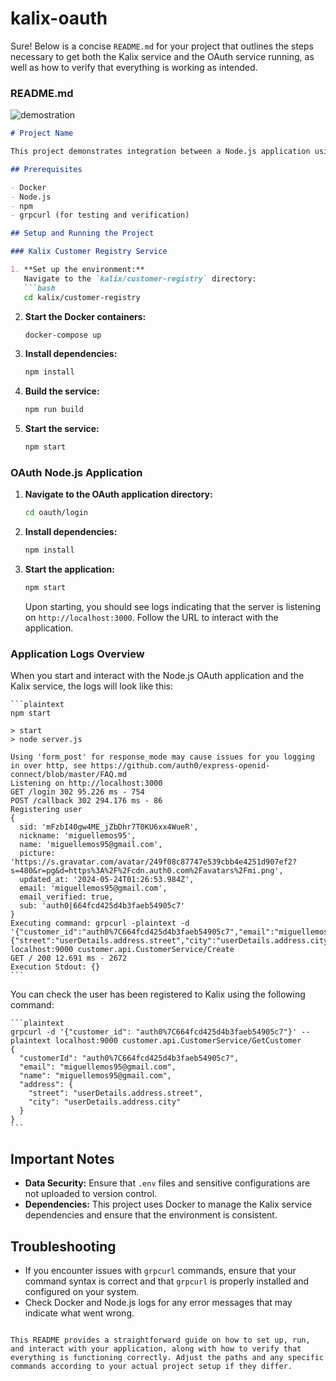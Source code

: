 # kalix-oauth

Sure! Below is a concise `README.md` for your project that outlines the steps necessary to get both the Kalix service and the OAuth service running, as well as how to verify that everything is working as intended.

### README.md

![demostration](https://github.com/miguelemosreverte/kalix-oauth/assets/9152392/f85653ad-cd9b-426f-9e89-ea56dfd7e16a)

```markdown
# Project Name

This project demonstrates integration between a Node.js application using OAuth for authentication and a Kalix service managing customer records.

## Prerequisites

- Docker
- Node.js
- npm
- grpcurl (for testing and verification)

## Setup and Running the Project

### Kalix Customer Registry Service

1. **Set up the environment:**
   Navigate to the `kalix/customer-registry` directory:
   ```bash
   cd kalix/customer-registry
   ```

2. **Start the Docker containers:**
   ```bash
   docker-compose up
   ```

3. **Install dependencies:**
   ```bash
   npm install
   ```

4. **Build the service:**
   ```bash
   npm run build
   ```

5. **Start the service:**
   ```bash
   npm start
   ```

### OAuth Node.js Application

1. **Navigate to the OAuth application directory:**
   ```bash
   cd oauth/login
   ```

2. **Install dependencies:**
   ```bash
   npm install
   ```

3. **Start the application:**
   ```bash
   npm start
   ```

   Upon starting, you should see logs indicating that the server is listening on `http://localhost:3000`. Follow the URL to interact with the application.


### Application Logs Overview

When you start and interact with the Node.js OAuth application and the Kalix service, the logs will look like this:

    ```plaintext
    npm start

    > start
    > node server.js

    Using 'form_post' for response_mode may cause issues for you logging in over http, see https://github.com/auth0/express-openid-connect/blob/master/FAQ.md
    Listening on http://localhost:3000
    GET /login 302 95.226 ms - 754
    POST /callback 302 294.176 ms - 86
    Registering user
    {
      sid: 'mFzbI40gw4ME_jZbDhr7T0KU6xx4WueR',
      nickname: 'miguellemos95',
      name: 'miguellemos95@gmail.com',
      picture: 'https://s.gravatar.com/avatar/249f08c87747e539cbb4e4251d907ef2?s=480&r=pg&d=https%3A%2F%2Fcdn.auth0.com%2Favatars%2Fmi.png',
      updated_at: '2024-05-24T01:26:53.984Z',
      email: 'miguellemos95@gmail.com',
      email_verified: true,
      sub: 'auth0|664fcd425d4b3faeb54905c7'
    }
    Executing command: grpcurl -plaintext -d '{"customer_id":"auth0%7C664fcd425d4b3faeb54905c7","email":"miguellemos95@gmail.com","name":"miguellemos95@gmail.com","address":{"street":"userDetails.address.street","city":"userDetails.address.city"}}' localhost:9000 customer.api.CustomerService/Create
    GET / 200 12.691 ms - 2672
    Execution Stdout: {}
    ```

   You can check the user has been registered to Kalix using the following command:

    ```plaintext
    grpcurl -d '{"customer_id": "auth0%7C664fcd425d4b3faeb54905c7"}' --plaintext localhost:9000 customer.api.CustomerService/GetCustomer
    {
      "customerId": "auth0%7C664fcd425d4b3faeb54905c7",
      "email": "miguellemos95@gmail.com",
      "name": "miguellemos95@gmail.com",
      "address": {
        "street": "userDetails.address.street",
        "city": "userDetails.address.city"
      }
    }
    ```

## Important Notes

- **Data Security:** Ensure that `.env` files and sensitive configurations are not uploaded to version control.
- **Dependencies:** This project uses Docker to manage the Kalix service dependencies and ensure that the environment is consistent.

## Troubleshooting

- If you encounter issues with `grpcurl` commands, ensure that your command syntax is correct and that `grpcurl` is properly installed and configured on your system.
- Check Docker and Node.js logs for any error messages that may indicate what went wrong.

```

This README provides a straightforward guide on how to set up, run, and interact with your application, along with how to verify that everything is functioning correctly. Adjust the paths and any specific commands according to your actual project setup if they differ.